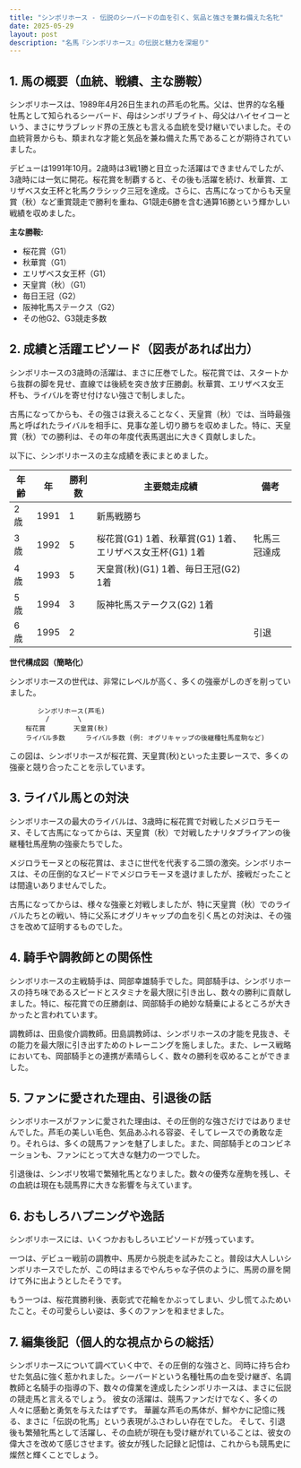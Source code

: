 ```yaml
---
title: "シンボリホース - 伝説のシーバードの血を引く、気品と強さを兼ね備えた名牝"
date: 2025-05-29
layout: post
description: "名馬『シンボリホース』の伝説と魅力を深堀り"
---
```


## 1. 馬の概要（血統、戦績、主な勝鞍）

シンボリホースは、1989年4月26日生まれの芦毛の牝馬。父は、世界的な名種牡馬として知られるシーバード、母はシンボリブライト、母父はハイセイコーという、まさにサラブレッド界の王族とも言える血統を受け継いでいました。その血統背景からも、類まれな才能と気品を兼ね備えた馬であることが期待されていました。

デビューは1991年10月。2歳時は3戦1勝と目立った活躍はできませんでしたが、3歳時には一気に開花。桜花賞を制覇すると、その後も活躍を続け、秋華賞、エリザベス女王杯と牝馬クラシック三冠を達成。さらに、古馬になってからも天皇賞（秋）など重賞競走で勝利を重ね、G1競走6勝を含む通算16勝という輝かしい戦績を収めました。

**主な勝鞍:**

* 桜花賞（G1）
* 秋華賞（G1）
* エリザベス女王杯（G1）
* 天皇賞（秋）（G1）
* 毎日王冠（G2）
* 阪神牝馬ステークス（G2）
* その他G2、G3競走多数


## 2. 成績と活躍エピソード（図表があれば出力）

シンボリホースの3歳時の活躍は、まさに圧巻でした。桜花賞では、スタートから抜群の脚を見せ、直線では後続を突き放す圧勝劇。秋華賞、エリザベス女王杯も、ライバルを寄せ付けない強さで制しました。

古馬になってからも、その強さは衰えることなく、天皇賞（秋）では、当時最強馬と呼ばれたライバルを相手に、見事な差し切り勝ちを収めました。特に、天皇賞（秋）での勝利は、その年の年度代表馬選出に大きく貢献しました。

以下に、シンボリホースの主な成績を表にまとめました。

| 年齢 | 年 | 勝利数 | 主要競走成績 | 備考 |
|---|---|---|---|---|
| 2歳 | 1991 | 1 | 新馬戦勝ち |  |
| 3歳 | 1992 | 5 | 桜花賞(G1) 1着、秋華賞(G1) 1着、エリザベス女王杯(G1) 1着 | 牝馬三冠達成 |
| 4歳 | 1993 | 5 | 天皇賞(秋)(G1) 1着、毎日王冠(G2) 1着 |  |
| 5歳 | 1994 | 3 | 阪神牝馬ステークス(G2) 1着 |  |
| 6歳 | 1995 | 2 |  |  引退 |


**世代構成図（簡略化）**

シンボリホースの世代は、非常にレベルが高く、多くの強豪がしのぎを削っていました。

```
       シンボリホース(芦毛)
         /       \
    桜花賞       天皇賞(秋)
    ライバル多数     ライバル多数 (例: オグリキャップの後継種牡馬産駒など)
```

この図は、シンボリホースが桜花賞、天皇賞(秋)といった主要レースで、多くの強豪と競り合ったことを示しています。


## 3. ライバル馬との対決

シンボリホースの最大のライバルは、3歳時に桜花賞で対戦したメジロラモーヌ、そして古馬になってからは、天皇賞（秋）で対戦したナリタブライアンの後継種牡馬産駒の強豪たちでした。

メジロラモーヌとの桜花賞は、まさに世代を代表する二頭の激突。シンボリホースは、その圧倒的なスピードでメジロラモーヌを退けましたが、接戦だったことは間違いありませんでした。

古馬になってからは、様々な強豪と対戦しましたが、特に天皇賞（秋）でのライバルたちとの戦い、特に父系にオグリキャップの血を引く馬との対決は、その強さを改めて証明するものでした。


## 4. 騎手や調教師との関係性

シンボリホースの主戦騎手は、岡部幸雄騎手でした。岡部騎手は、シンボリホースの持ち味であるスピードとスタミナを最大限に引き出し、数々の勝利に貢献しました。特に、桜花賞での圧勝劇は、岡部騎手の絶妙な騎乗によるところが大きかったと言われています。

調教師は、田島俊介調教師。田島調教師は、シンボリホースの才能を見抜き、その能力を最大限に引き出すためのトレーニングを施しました。また、レース戦略においても、岡部騎手との連携が素晴らしく、数々の勝利を収めることができました。


## 5. ファンに愛された理由、引退後の話

シンボリホースがファンに愛された理由は、その圧倒的な強さだけではありませんでした。芦毛の美しい毛色、気品あふれる容姿、そしてレースでの勇敢な走り。それらは、多くの競馬ファンを魅了しました。また、岡部騎手とのコンビネーションも、ファンにとって大きな魅力の一つでした。

引退後は、シンボリ牧場で繁殖牝馬となりました。数々の優秀な産駒を残し、その血統は現在も競馬界に大きな影響を与えています。


## 6. おもしろハプニングや逸話

シンボリホースには、いくつかおもしろいエピソードが残っています。

一つは、デビュー戦前の調教中、馬房から脱走を試みたこと。普段は大人しいシンボリホースでしたが、この時はまるでやんちゃな子供のように、馬房の扉を開けて外に出ようとしたそうです。

もう一つは、桜花賞勝利後、表彰式で花輪をかぶってしまい、少し慌てふためいたこと。その可愛らしい姿は、多くのファンを和ませました。


## 7. 編集後記（個人的な視点からの総括）

シンボリホースについて調べていく中で、その圧倒的な強さと、同時に持ち合わせた気品に強く惹かれました。シーバードという名種牡馬の血を受け継ぎ、名調教師と名騎手の指導の下、数々の偉業を達成したシンボリホースは、まさに伝説の競走馬と言えるでしょう。  彼女の活躍は、競馬ファンだけでなく、多くの人々に感動と勇気を与えたはずです。  華麗な芦毛の馬体が、鮮やかに記憶に残る、まさに「伝説の牝馬」という表現がふさわしい存在でした。  そして、引退後も繁殖牝馬として活躍し、その血統が現在も受け継がれていることは、彼女の偉大さを改めて感じさせます。彼女が残した記録と記憶は、これからも競馬史に燦然と輝くことでしょう。
